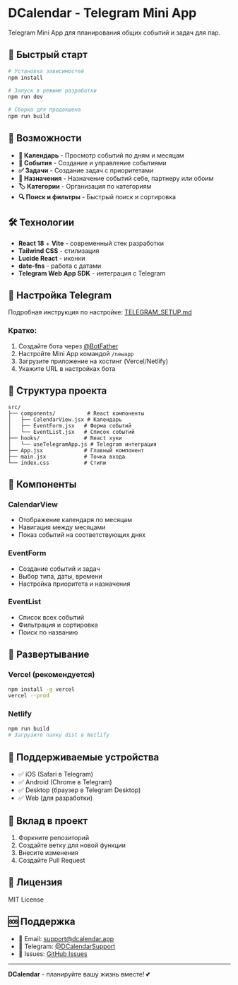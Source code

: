 # DCalendar - Telegram Mini App

Telegram Mini App для планирования общих событий и задач для пар.

## 🚀 Быстрый старт

```bash
# Установка зависимостей
npm install

# Запуск в режиме разработки
npm run dev

# Сборка для продакшена
npm run build
```

## 📱 Возможности

- **📅 Календарь** - Просмотр событий по дням и месяцам
- **🎯 События** - Создание и управление событиями
- **✅ Задачи** - Создание задач с приоритетами
- **👥 Назначения** - Назначение событий себе, партнеру или обоим
- **🏷️ Категории** - Организация по категориям
- **🔍 Поиск и фильтры** - Быстрый поиск и сортировка

## 🛠️ Технологии

- **React 18** + **Vite** - современный стек разработки
- **Tailwind CSS** - стилизация
- **Lucide React** - иконки
- **date-fns** - работа с датами
- **Telegram Web App SDK** - интеграция с Telegram

## 🔧 Настройка Telegram

Подробная инструкция по настройке: [TELEGRAM_SETUP.md](./TELEGRAM_SETUP.md)

### Кратко:
1. Создайте бота через [@BotFather](https://t.me/botfather)
2. Настройте Mini App командой `/newapp`
3. Загрузите приложение на хостинг (Vercel/Netlify)
4. Укажите URL в настройках бота

## 📁 Структура проекта

```
src/
├── components/          # React компоненты
│   ├── CalendarView.jsx # Календарь
│   ├── EventForm.jsx   # Форма событий
│   └── EventList.jsx   # Список событий
├── hooks/              # React хуки
│   └── useTelegramApp.js # Telegram интеграция
├── App.jsx             # Главный компонент
├── main.jsx            # Точка входа
└── index.css           # Стили
```

## 🎨 Компоненты

### CalendarView
- Отображение календаря по месяцам
- Навигация между месяцами
- Показ событий на соответствующих днях

### EventForm
- Создание событий и задач
- Выбор типа, даты, времени
- Настройка приоритета и назначения

### EventList
- Список всех событий
- Фильтрация и сортировка
- Поиск по названию

## 🚀 Развертывание

### Vercel (рекомендуется)
```bash
npm install -g vercel
vercel --prod
```

### Netlify
```bash
npm run build
# Загрузите папку dist в Netlify
```

## 📱 Поддерживаемые устройства

- ✅ iOS (Safari в Telegram)
- ✅ Android (Chrome в Telegram)
- ✅ Desktop (браузер в Telegram Desktop)
- ✅ Web (для разработки)

## 🤝 Вклад в проект

1. Форкните репозиторий
2. Создайте ветку для новой функции
3. Внесите изменения
4. Создайте Pull Request

## 📄 Лицензия

MIT License

## 🆘 Поддержка

- 📧 Email: support@dcalendar.app
- 💬 Telegram: [@DCalendarSupport](https://t.me/DCalendarSupport)
- 🐛 Issues: [GitHub Issues](https://github.com/username/dcalendar/issues)

---

**DCalendar** - планируйте вашу жизнь вместе! 💕
